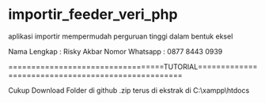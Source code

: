 # importir_feeder_veri_php
aplikasi importir mempermudah perguruan tinggi dalam bentuk eksel

Nama Lengkap : Risky Akbar
Nomor Whatsapp : 0877 8443 0939 

==================================TUTORIAL===================================================


Cukup Download Folder di github .zip terus di ekstrak di C:\xampp\htdocs


